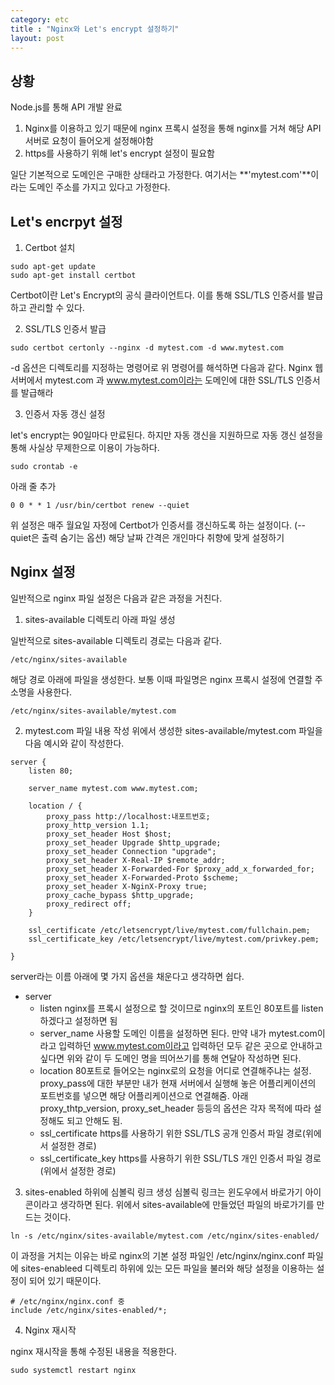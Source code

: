 ```yaml
---
category: etc
title : "Nginx와 Let's encrypt 설정하기"
layout: post
---
```


## 상황

Node.js를 통해 API 개발 완료

1. Nginx를 이용하고 있기 때문에 nginx 프록시 설정을 통해 nginx를 거쳐 해당 API 서버로 요청이 들어오게 설정해야함
2. https를 사용하기 위해 let's encrypt 설정이 필요함


일단 기본적으로 도메인은 구매한 상태라고 가정한다. 여기서는 **'mytest.com'**이라는 도메인 주소를 가지고 있다고 가정한다.


## Let's encrpyt 설정

1. Certbot 설치

```
sudo apt-get update
sudo apt-get install certbot
```

Certbot이란 Let's Encrypt의 공식 클라이언트다. 이를 통해 SSL/TLS 인증서를 발급하고 관리할 수 있다.


2. SSL/TLS 인증서 발급

```
sudo certbot certonly --nginx -d mytest.com -d www.mytest.com
```

-d 옵션은 디렉토리를 지정하는 명령어로 위 명령어를 해석하면 다음과 같다. Nginx 웹 서버에서 mytest.com 과 www.mytest.com이라는 도메인에 대한 SSL/TLS 인증서를 발급해라

3. 인증서 자동 갱신 설정

let's encrypt는 90일마다 만료된다. 하지만 자동 갱신을 지원하므로 자동 갱신 설정을 통해 사실상 무제한으로 이용이 가능하다.

```
sudo crontab -e
```

아래 줄 추가

```
0 0 * * 1 /usr/bin/certbot renew --quiet
```

위 설정은 매주 월요일 자정에 Certbot가 인증서를 갱신하도록 하는 설정이다. (--quiet은 출력 숨기는 옵션) 해당 날짜 간격은 개인마다 취향에 맞게 설정하기


## Nginx 설정
일반적으로 nginx 파일 설정은 다음과 같은 과정을 거친다.

1. sites-available 디렉토리 아래 파일 생성

일반적으로 sites-available 디렉토리 경로는 다음과 같다.

```
/etc/nginx/sites-available
```

해당 경로 아래에 파일을 생성한다. 보통 이때 파일명은 nginx 프록시 설정에 연결할 주소명을 사용한다.

```
/etc/nginx/sites-available/mytest.com
```

2. mytest.com 파일 내용 작성
위에서 생성한 sites-available/mytest.com 파일을 다음 예시와 같이 작성한다.

```
server {
    listen 80;

    server_name mytest.com www.mytest.com;

    location / {
        proxy_pass http://localhost:내포트번호;
        proxy_http_version 1.1;
        proxy_set_header Host $host;
        proxy_set_header Upgrade $http_upgrade;
        proxy_set_header Connection "upgrade";
        proxy_set_header X-Real-IP $remote_addr;
        proxy_set_header X-Forwarded-For $proxy_add_x_forwarded_for;
        proxy_set_header X-Forwarded-Proto $scheme;
        proxy_set_header X-NginX-Proxy true;
        proxy_cache_bypass $http_upgrade;
        proxy_redirect off;
    }

    ssl_certificate /etc/letsencrypt/live/mytest.com/fullchain.pem;
    ssl_certificate_key /etc/letsencrypt/live/mytest.com/privkey.pem;

}

```

server라는 이름 아래에 몇 가지 옵션을 채운다고 생각하면 쉽다.
- server
   - listen
   nginx를 프록시 설정으로 할 것이므로 nginx의 포트인 80포트를 listen하겠다고 설정하면 됨
   - server_name
   사용할 도메인 이름을 설정하면 된다. 만약 내가 mytest.com이라고 입력하던 www.mytest.com이라고 입력하던 모두 같은 곳으로 안내하고 싶다면 위와 같이 두 도메인 명을 띄어쓰기를 통해 연달아 작성하면 된다.
   - location
   80포트로 들어오는 nginx로의 요청을 어디로 연결해주냐는 설정. proxy_pass에 대한 부분만 내가 현재 서버에서 실행해 놓은 어플리케이션의 포트번호를 넣으면 해당 어플리케이션으로 연결해줌.
   아래 proxy_thtp_version, proxy_set_header 등등의 옵션은 각자 목적에 따라 설정해도 되고 안해도 됨.
   - ssl_certificate
   https를 사용하기 위한 SSL/TLS 공개 인증서 파일 경로(위에서 설정한 경로)
   - ssl_certificate_key
   https를 사용하기 위한 SSL/TLS 개인 인증서 파일 경로(위에서 설정한 경로)




3. sites-enabled 하위에 심볼릭 링크 생성
심볼릭 링크는 윈도우에서 바로가기 아이콘이라고 생각하면 된다. 위에서 sites-available에 만들었던 파일의 바로가기를 만드는 것이다.

```
ln -s /etc/nginx/sites-available/mytest.com /etc/nginx/sites-enabled/
```

이 과정을 거치는 이유는 바로 nginx의 기본 설정 파일인 /etc/nginx/nginx.conf 파일에 sites-enableed 디렉토리 하위에 있는 모든 파일을 불러와 해당 설정을 이용하는 설정이 되어 있기 때문이다.

```
# /etc/nginx/nginx.conf 중
include /etc/nginx/sites-enabled/*;
```


4. Nginx 재시작

nginx 재시작을 통해 수정된 내용을 적용한다.

```
sudo systemctl restart nginx
```


